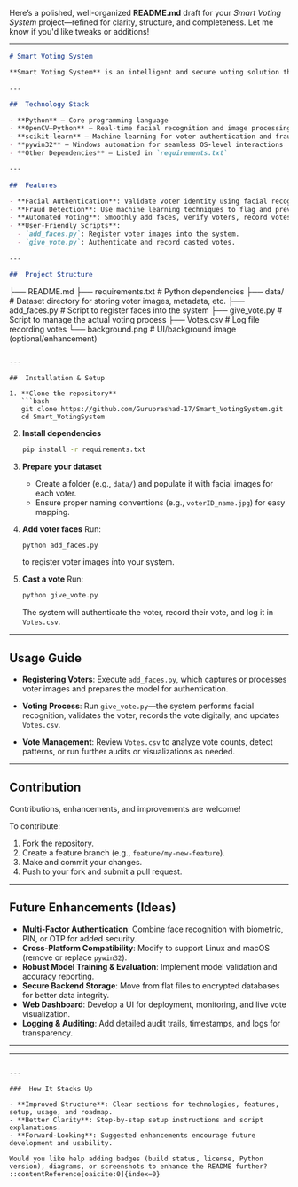 Here’s a polished, well-organized **README.md** draft for your *Smart Voting System* project—refined for clarity, structure, and completeness. Let me know if you'd like tweaks or additions!

---

```markdown
# Smart Voting System

**Smart Voting System** is an intelligent and secure voting solution that modernizes traditional election procedures through facial recognition, machine learning–based voter authentication, fraud detection, and automated vote counting—all running on Python.

---

##  Technology Stack

- **Python** – Core programming language  
- **OpenCV–Python** – Real-time facial recognition and image processing  
- **scikit-learn** – Machine learning for voter authentication and fraud detection  
- **pywin32** – Windows automation for seamless OS-level interactions  
- **Other Dependencies** – Listed in `requirements.txt`  

---

##  Features

- **Facial Authentication**: Validate voter identity using facial recognition to ensure security and authenticity.
- **Fraud Detection**: Use machine learning techniques to flag and prevent suspicious voting behavior.
- **Automated Voting**: Smoothly add faces, verify voters, record votes, and count results with minimal manual intervention.
- **User-Friendly Scripts**:
  - `add_faces.py`: Register voter images into the system.
  - `give_vote.py`: Authenticate and record casted votes.

---

##  Project Structure

```

├── README.md
├── requirements.txt           # Python dependencies
├── data/                      # Dataset directory for storing voter images, metadata, etc.
├── add\_faces.py               # Script to register faces into the system
├── give\_vote.py               # Script to manage the actual voting process
├── Votes.csv                  # Log file recording votes
└── background.png             # UI/background image (optional/enhancement)

````

---

##  Installation & Setup

1. **Clone the repository**  
   ```bash
   git clone https://github.com/Guruprashad-17/Smart_VotingSystem.git
   cd Smart_VotingSystem
````

2. **Install dependencies**

   ```bash
   pip install -r requirements.txt
   ```

3. **Prepare your dataset**

   * Create a folder (e.g., `data/`) and populate it with facial images for each voter.
   * Ensure proper naming conventions (e.g., `voterID_name.jpg`) for easy mapping.

4. **Add voter faces**
   Run:

   ```bash
   python add_faces.py
   ```

   to register voter images into your system.

5. **Cast a vote**
   Run:

   ```bash
   python give_vote.py
   ```

   The system will authenticate the voter, record their vote, and log it in `Votes.csv`.

---

## Usage Guide

* **Registering Voters**:
  Execute `add_faces.py`, which captures or processes voter images and prepares the model for authentication.

* **Voting Process**:
  Run `give_vote.py`—the system performs facial recognition, validates the voter, records the vote digitally, and updates `Votes.csv`.

* **Vote Management**:
  Review `Votes.csv` to analyze vote counts, detect patterns, or run further audits or visualizations as needed.

---

## Contribution

Contributions, enhancements, and improvements are welcome!

To contribute:

1. Fork the repository.
2. Create a feature branch (e.g., `feature/my-new-feature`).
3. Make and commit your changes.
4. Push to your fork and submit a pull request.

---

## Future Enhancements (Ideas)

* **Multi-Factor Authentication**: Combine face recognition with biometric, PIN, or OTP for added security.
* **Cross-Platform Compatibility**: Modify to support Linux and macOS (remove or replace `pywin32`).
* **Robust Model Training & Evaluation**: Implement model validation and accuracy reporting.
* **Secure Backend Storage**: Move from flat files to encrypted databases for better data integrity.
* **Web Dashboard**: Develop a UI for deployment, monitoring, and live vote visualization.
* **Logging & Auditing**: Add detailed audit trails, timestamps, and logs for transparency.

---

---

```

---

###  How It Stacks Up

- **Improved Structure**: Clear sections for technologies, features, setup, usage, and roadmap.
- **Better Clarity**: Step-by-step setup instructions and script explanations.
- **Forward-Looking**: Suggested enhancements encourage future development and usability.

Would you like help adding badges (build status, license, Python version), diagrams, or screenshots to enhance the README further?
::contentReference[oaicite:0]{index=0}
```
